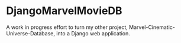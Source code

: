 # DjangoMarvelMovieDB
A work in progress effort to turn my other project, Marvel-Cinematic-Universe-Database, into a Django web application.
